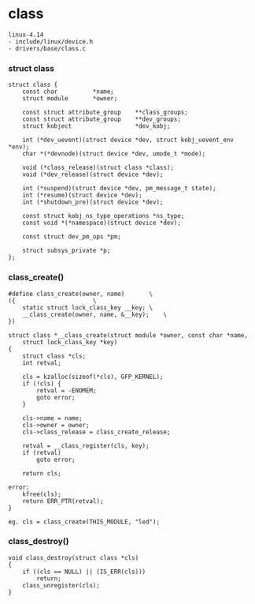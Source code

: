 
# class
    linux-4.14
    - include/linux/device.h
    - drivers/base/class.c


### struct class
    struct class {
        const char          *name;
        struct module       *owner;

        const struct attribute_group    **class_groups;
        const struct attribute_group    **dev_groups;
        struct kobject                  *dev_kobj;

        int (*dev_uevent)(struct device *dev, struct kobj_uevent_env *env);
        char *(*devnode)(struct device *dev, umode_t *mode);

        void (*class_release)(struct class *class);
        void (*dev_release)(struct device *dev);

        int (*suspend)(struct device *dev, pm_message_t state);
        int (*resume)(struct device *dev);
        int (*shutdown_pre)(struct device *dev);

        const struct kobj_ns_type_operations *ns_type;
        const void *(*namespace)(struct device *dev);

        const struct dev_pm_ops *pm;

        struct subsys_private *p;
    };


### class_create()
    #define class_create(owner, name)       \
    ({                      \
        static struct lock_class_key __key; \
        __class_create(owner, name, &__key);    \
    })

    struct class *__class_create(struct module *owner, const char *name,
        struct lock_class_key *key)
    {
        struct class *cls;
        int retval;

        cls = kzalloc(sizeof(*cls), GFP_KERNEL);
        if (!cls) {
            retval = -ENOMEM;
            goto error;
        }

        cls->name = name;
        cls->owner = owner;
        cls->class_release = class_create_release;

        retval = __class_register(cls, key);
        if (retval)
            goto error;

        return cls;

    error:
        kfree(cls);
        return ERR_PTR(retval);
    }

    eg. cls = class_create(THIS_MODULE, "led");


### class_destroy()
    void class_destroy(struct class *cls)
    {
        if ((cls == NULL) || (IS_ERR(cls)))
            return;
        class_unregister(cls);
    }
